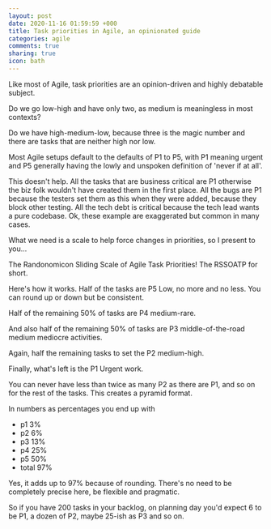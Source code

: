 ```yaml
---
layout: post
date: 2020-11-16 01:59:59 +000
title: Task priorities in Agile, an opinionated guide
categories: agile
comments: true
sharing: true
icon: bath
---
```


Like most of Agile, task priorities are an opinion-driven and highly debatable subject.

Do we go low-high and have only two, as medium is meaningless in most contexts?

Do we have high-medium-low, because three is the magic number and there are tasks that are neither
high nor low.

Most Agile setups default to the defaults of P1 to P5, with P1 meaning urgent and P5 generally 
having the lowly and unspoken definition of 'never if at all'.

This doesn't help. All the tasks that are business critical are P1 otherwise the biz folk wouldn't 
have created them in the first place. All the bugs are P1 because the testers set them as this when
they were added, because they block other testing. All the tech debt is critical because the tech 
lead wants a pure codebase. Ok, these example are exaggerated but common in many cases. 

What we need is a scale to help force changes in priorities, so I present to you...

The Randonomicon Sliding Scale of Agile Task Priorities! The RSSOATP for short. 

Here's how it works. Half of the tasks are P5 Low, no more and no less. You can round up or down 
but be consistent.

Half of the remaining 50% of tasks are P4 medium-rare.

And also half of the remaining 50% of tasks are P3 middle-of-the-road medium mediocre activities.

Again, half the remaining tasks to set the P2 medium-high.

Finally, what's left is the P1 Urgent work.

You can never have less than twice as many P2 as there are P1, and so on for the rest of the tasks.
This creates a pyramid format.

In numbers as percentages you end up with 

* p1	3%
* p2	6%
* p3	13%
* p4	25%
* p5	50%
* total	97%

Yes, it adds up to 97% because of rounding. There's no need to be completely precise here, 
be flexible and pragmatic.

So if you have 200 tasks in your backlog, on planning day you'd expect 6 to be P1, a dozen of P2,
maybe 25-ish as P3 and so on.
